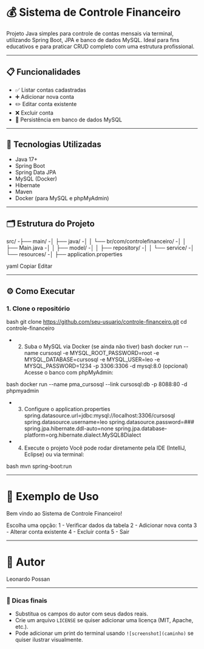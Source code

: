 # 💰 Sistema de Controle Financeiro

Projeto Java simples para controle de contas mensais via terminal, utilizando Spring Boot, JPA e banco de dados MySQL. Ideal para fins educativos e para praticar CRUD completo com uma estrutura profissional.

---

## 📋 Funcionalidades

- ✅ Listar contas cadastradas
- ➕ Adicionar nova conta
- ✏️ Editar conta existente
- ❌ Excluir conta
- 💾 Persistência em banco de dados MySQL

---

## 🧰 Tecnologias Utilizadas

- Java 17+
- Spring Boot
- Spring Data JPA
- MySQL (Docker)
- Hibernate
- Maven
- Docker (para MySQL e phpMyAdmin)

---

## 🗂️ Estrutura do Projeto

src/
-├── main/
-│ ├── java/
-│ │ └── br/com/controlefinanceiro/
-│ │ ├── Main.java
-│ │ ├── model/
-│ │ ├── repository/
-│ │ └── service/
-│ └── resources/
-│ ├── application.properties

yaml
Copiar
Editar

---

## ⚙️ Como Executar

### 1. Clone o repositório
bash
git clone https://github.com/seu-usuario/controle-financeiro.git
cd controle-financeiro

- 2. Suba o MySQL via Docker (se ainda não tiver)
bash
docker run --name cursosql -e MYSQL_ROOT_PASSWORD=root -e MYSQL_DATABASE=cursosql -e MYSQL_USER=leo -e MYSQL_PASSWORD=1234 -p 3306:3306 -d mysql:8.0
(opcional) Acesse o banco com phpMyAdmin:

bash
docker run --name pma_cursosql --link cursosql:db -p 8088:80 -d phpmyadmin

- 3. Configure o application.properties
spring.datasource.url=jdbc:mysql://localhost:3306/cursosql
spring.datasource.username=leo
spring.datasource.password=###
spring.jpa.hibernate.ddl-auto=none
spring.jpa.database-platform=org.hibernate.dialect.MySQL8Dialect

- 4. Execute o projeto
Você pode rodar diretamente pela IDE (IntelliJ, Eclipse) ou via terminal:

bash
mvn spring-boot:run

---

# 🧪 Exemplo de Uso
Bem vindo ao Sistema de Controle Financeiro!

Escolha uma opção:
1 - Verificar dados da tabela
2 - Adicionar nova conta
3 - Alterar conta existente
4 - Excluir conta
5 - Sair

---

# 👤 Autor
Leonardo Possan

---

### 🔧 Dicas finais

- Substitua os campos do autor com seus dados reais.
- Crie um arquivo `LICENSE` se quiser adicionar uma licença (MIT, Apache, etc.).
- Pode adicionar um print do terminal usando `![screenshot](caminho)` se quiser ilustrar visualmente.









